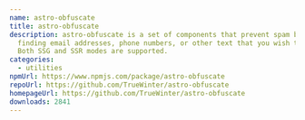 ```yaml
---
name: astro-obfuscate
title: astro-obfuscate
description: astro-obfuscate is a set of components that prevent spam bots from
  finding email addresses, phone numbers, or other text that you wish to hide.
  Both SSG and SSR modes are supported.
categories:
  - utilities
npmUrl: https://www.npmjs.com/package/astro-obfuscate
repoUrl: https://github.com/TrueWinter/astro-obfuscate
homepageUrl: https://github.com/TrueWinter/astro-obfuscate
downloads: 2841
---
```

